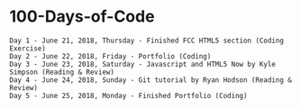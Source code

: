 # 100-Days-of-Code

	Day 1 - June 21, 2018, Thursday - Finished FCC HTML5 section (Coding Exercise)
	Day 2 - June 22, 2018, Friday - Portfolio (Coding)
	Day 3 - June 23, 2018, Saturday - Javascript and HTML5 Now by Kyle Simpson (Reading & Review)
	Day 4 - June 24, 2018, Sunday - Git tutorial by Ryan Hodson (Reading & Review)
	Day 5 - June 25, 2018, Monday - Finished Portfolio (Coding)
	                                                        
